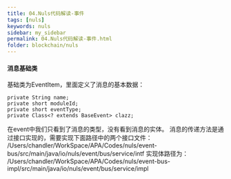 ```yaml
---
title: 04.Nuls代码解读-事件
tags: [nuls]
keywords: nuls
sidebar: my_sidebar
permalink: 04.Nuls代码解读-事件.html
folder: blockchain/nuls
---
```


#### 消息基础类
基础类为EventItem，里面定义了消息的基本数据：
```
private String name;
private short moduleId;
private short eventType;
private Class<? extends BaseEvent> clazz;
```
在event中我们只看到了消息的类型，没有看到消息的实体。
消息的传递方法是通过接口实现的，需要实现下面路径中的两个接口文件：
/Users/chandler/WorkSpace/APA/Codes/nuls/event-bus/src/main/java/io/nuls/event/bus/service/intf
实现体路径为：
/Users/chandler/WorkSpace/APA/Codes/nuls/event-bus-impl/src/main/java/io/nuls/event/bus/service/impl


